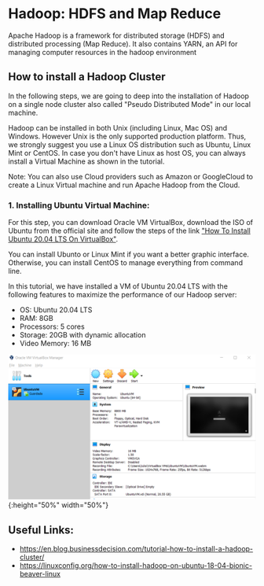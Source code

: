 # Hadoop: HDFS and Map Reduce

Apache Hadoop is a framework for distributed storage (HDFS) and distributed processing (Map Reduce). It also contains YARN, an API for managing computer resources in the hadoop environment

## How to install a Hadoop Cluster

In the following steps, we are going to deep into the installation of Hadoop on a single node cluster also called "Pseudo Distributed Mode" in our local machine.

Hadoop can be installed in both Unix (including Linux, Mac OS) and Windows. However Unix is the only supported production platform. Thus, we strongly suggest you use a Linux OS distribution such as Ubuntu, Linux Mint or CentOS. In case you don't have Linux as host OS, you can always install a Virtual Machine as shown in the tutorial.

Note: You can also use Cloud providers such as Amazon or GoogleCloud to create a Linux Virtual machine and run Apache Hadoop from the Cloud.

### 1. Installing Ubuntu Virtual Machine:

For this step, you can download Oracle VM VirtualBox, download the ISO of Ubuntu from the official site and follow the steps of the link ["How To Install Ubuntu 20.04 LTS On VirtualBox"](https://fossbytes.com/how-to-install-ubuntu-20-04-lts-virtualbox-windows-mac-linux/).

You can install Ubunto or Linux Mint if you want a better graphic interface. Otherwise, you can install CentOS to manage everything from command line.

In this tutorial, we have installed a VM of Ubuntu 20.04 LTS with the following features to maximize the performance of our Hadoop server:

* OS: Ubuntu 20.04 LTS
* RAM: 8GB
* Processors: 5 cores
* Storage: 20GB with dynamic allocation
* Video Memory: 16 MB

![1.0|50%](img/UbuntuVM.png){:height="50%" width="50%"}



## Useful Links:

* https://en.blog.businessdecision.com/tutorial-how-to-install-a-hadoop-cluster/
* https://linuxconfig.org/how-to-install-hadoop-on-ubuntu-18-04-bionic-beaver-linux